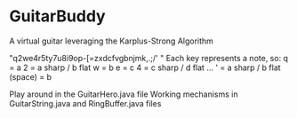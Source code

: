 # GuitarBuddy
A virtual guitar leveraging the Karplus-Strong Algorithm

"q2we4r5ty7u8i9op-[=zxdcfvgbnjmk,.;/' "
Each key represents a note, so:
q = a
2 = a sharp / b flat
w = b
e = c
4 = c sharp / d flat
...
' = a sharp / b flat
(space) = b

Play around in the GuitarHero.java file
Working mechanisms in GuitarString.java and RingBuffer.java files
